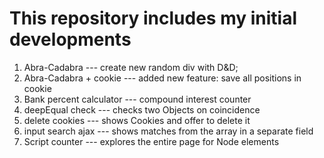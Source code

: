 # This repository includes my initial developments
1. Abra-Cadabra --- create new random div with D&D;
2. Abra-Cadabra + cookie --- added new feature: save all positions in cookie
3. Bank percent calculator --- compound interest counter
4. deepEqual check --- checks two Objects on coincidence
5. delete cookies	--- shows Cookies and offer to delete it
6. input search ajax --- shows matches from the array in a separate field
7. Script counter	--- explores the entire page for Node elements
